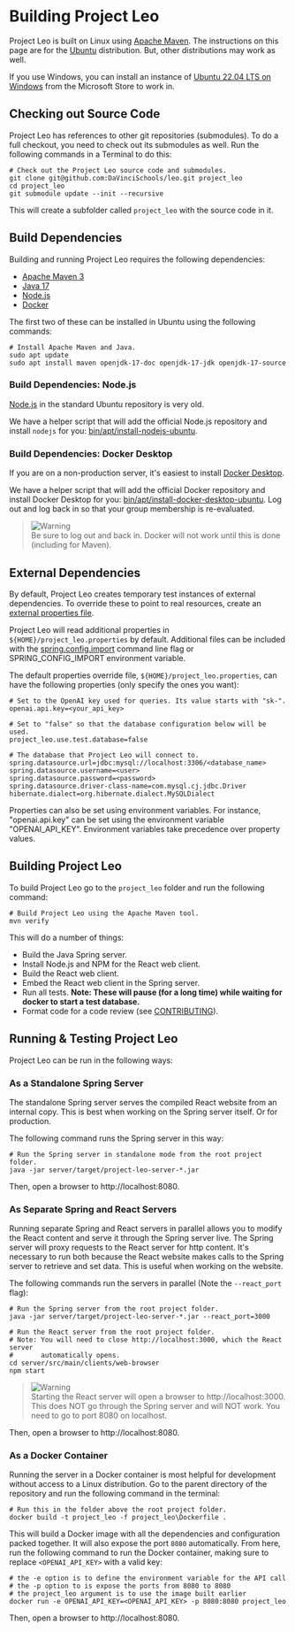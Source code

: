 # Building Project Leo

Project Leo is built on Linux using [Apache Maven](https://maven.apache.org/).
The instructions on this page are for the [Ubuntu](https://ubuntu.com/)
distribution. But, other distributions may work as well.

If you use Windows, you can install an instance of
[Ubuntu 22.04 LTS on Windows](https://www.microsoft.com/store/productId/9PN20MSR04DW)
from the Microsoft Store to work in.

## Checking out Source Code

Project Leo has references to other git repositories (submodules). To do a
full checkout, you need to check out its submodules as well. Run the following
commands in a Terminal to do this:

```shell
# Check out the Project Leo source code and submodules.
git clone git@github.com:DaVinciSchools/leo.git project_leo
cd project_leo
git submodule update --init --recursive
```

This will create a subfolder called ```project_leo``` with the source code in
it.

## Build Dependencies

Building and running Project Leo requires the following dependencies:

* [Apache Maven 3](https://maven.apache.org/)
* [Java 17](https://www.java.com/)
* [Node.js](https://nodejs.org/)
* [Docker](https://www.docker.com/)

The first two of these can be installed in Ubuntu using the following
commands:

```shell
# Install Apache Maven and Java.
sudo apt update
sudo apt install maven openjdk-17-doc openjdk-17-jdk openjdk-17-source
```

### Build Dependencies: Node.js

[Node.js](https://nodejs.org/) in the standard Ubuntu repository is very old.

We have a helper script that will add the official Node.js repository and
install ```nodejs``` for you:
[bin/apt/install-nodejs-ubuntu](https://github.com/DaVinciSchools/leo/blob/main/bin/apt/install-nodejs-ubuntu).

### Build Dependencies: Docker Desktop

If you are on a non-production server, it's easiest to install
[Docker Desktop](https://docs.docker.com/get-docker/).

We have a helper script that will add the official Docker repository and
install Docker Desktop for you:
[bin/apt/install-docker-desktop-ubuntu](https://github.com/DaVinciSchools/leo/blob/main/bin/apt/install-docker-desktop-ubuntu).
Log out and log back in so that your group membership is re-evaluated.

> <picture>
>   <source media="(prefers-color-scheme: light)" srcset="https://github.com/Mqxx/GitHub-Markdown/blob/main/blockquotes/badge/light-theme/warning.svg">
>   <img alt="Warning" src="https://github.com/Mqxx/GitHub-Markdown/blob/main/blockquotes/badge/dark-theme/warning.svg">
> </picture><br>
> Be sure to log out and back in. Docker will not work until this is done
> (including for Maven).

## External Dependencies

By default, Project Leo creates temporary test instances of external
dependencies. To override these to point to real resources, create an
[external properties file](https://docs.spring.io/spring-boot/docs/current/reference/html/features.html#features.external-config.files).

Project Leo will read additional properties in
```${HOME}/project_leo.properties``` by default. Additional files can be
included with the
[spring.config.import](https://docs.spring.io/spring-boot/docs/current/reference/html/features.html#features.external-config.files.importing)
command line flag or SPRING_CONFIG_IMPORT environment variable.

The default properties override file, ```${HOME}/project_leo.properties```,
can have the following properties (only specify the ones you want):

```properties
# Set to the OpenAI key used for queries. Its value starts with "sk-".
openai.api.key=<your_api_key>

# Set to "false" so that the database configuration below will be used.
project_leo.use.test.database=false

# The database that Project Leo will connect to.
spring.datasource.url=jdbc:mysql://localhost:3306/<database_name>
spring.datasource.username=<user>
spring.datasource.password=<password>
spring.datasource.driver-class-name=com.mysql.cj.jdbc.Driver
hibernate.dialect=org.hibernate.dialect.MySQLDialect
```

Properties can also be set using environment variables. For instance,
"openai.api.key" can be set using the environment variable "OPENAI_API_KEY".
Environment variables take precedence over property values.

## Building Project Leo

To build Project Leo go to the ```project_leo``` folder and run the following
command:

```shell
# Build Project Leo using the Apache Maven tool.
mvn verify
```

This will do a number of things:

* Build the Java Spring server.
* Install Node.js and NPM for the React web client.
* Build the React web client.
* Embed the React web client in the Spring server.
* Run all tests. **Note: These will pause (for a long time) while waiting for 
  docker to start a test database.**
* Format code for a code review (see [CONTRIBUTING](CONTRIBUTING.md)).

## Running & Testing Project Leo

Project Leo can be run in the following ways:

### As a Standalone Spring Server

The standalone Spring server serves the compiled React website from an internal
copy. This is best when working on the Spring server itself. Or for production.

The following command runs the Spring server in this way:

```shell
# Run the Spring server in standalone mode from the root project folder.
java -jar server/target/project-leo-server-*.jar
```

Then, open a browser to http://localhost:8080.

### As Separate Spring and React Servers

Running separate Spring and React servers in parallel allows you to modify the
React content and serve it through the Spring server live. The Spring server
will proxy requests to the React server for http content. It's necessary to run
both because the React website makes calls to the Spring server to retrieve
and set data. This is useful when working on the website.

The following commands run the servers in parallel (Note the ```--react_port```
flag):

```shell
# Run the Spring server from the root project folder.
java -jar server/target/project-leo-server-*.jar --react_port=3000
```

``` shell
# Run the React server from the root project folder.
# Note: You will need to close http://localhost:3000, which the React server
#       automatically opens.
cd server/src/main/clients/web-browser
npm start
```

> <picture>
>   <source media="(prefers-color-scheme: light)" srcset="https://github.com/Mqxx/GitHub-Markdown/blob/main/blockquotes/badge/light-theme/warning.svg">
>   <img alt="Warning" src="https://github.com/Mqxx/GitHub-Markdown/blob/main/blockquotes/badge/dark-theme/warning.svg">
> </picture><br>
> Starting the React server will open a browser to http://localhost:3000. This
> does NOT go through the Spring server and will NOT work. You need to go to
> port 8080 on localhost.

Then, open a browser to http://localhost:8080.

### As a Docker Container

Running the server in a Docker container is most helpful for development
without access to a Linux distribution. Go to the parent directory of the
repository and run the following command in the terminal:

```shell
# Run this in the folder above the root project folder.
docker build -t project_leo -f project_leo\Dockerfile .
```

This will build a Docker image with all the dependencies and configuration
packed together. It will also expose the port `8080` automatically. From
here, run the following command to run the Docker container, making sure
to replace `<OPENAI_API_KEY>` with a valid key:

```shell
# the -e option is to define the environment variable for the API call
# the -p option to is expose the ports from 8080 to 8080
# the project_leo argument is to use the image built earlier
docker run -e OPENAI_API_KEY=<OPENAI_API_KEY> -p 8080:8080 project_leo
```

Then, open a browser to http://localhost:8080.

[^1]: Oxford English Dictionary
